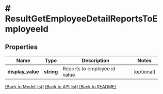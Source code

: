 # # ResultGetEmployeeDetailReportsToEmployeeId

## Properties

Name | Type | Description | Notes
------------ | ------------- | ------------- | -------------
**display_value** | **string** | Reports to employee id value | [optional]

[[Back to Model list]](../../README.md#models) [[Back to API list]](../../README.md#endpoints) [[Back to README]](../../README.md)
